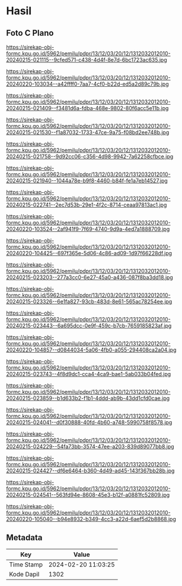 # Hasil

## Foto C Plano

https://sirekap-obj-formc.kpu.go.id/5962/pemilu/pdpr/13/12/03/20/12/1312032012010-20240215-021115--9cfed571-c438-4d4f-8e7d-6bc1723ac635.jpg

https://sirekap-obj-formc.kpu.go.id/5962/pemilu/pdpr/13/12/03/20/12/1312032012010-20240220-103034--a42ffff0-7aa7-4cf0-b22d-ed5a2d89c79b.jpg

https://sirekap-obj-formc.kpu.go.id/5962/pemilu/pdpr/13/12/03/20/12/1312032012010-20240215-021409--f3481d6a-fdba-468e-9802-80f6acc5e11b.jpg

https://sirekap-obj-formc.kpu.go.id/5962/pemilu/pdpr/13/12/03/20/12/1312032012010-20240215-021530--f1a87032-1733-47ce-9a75-f08bd2ee748b.jpg

https://sirekap-obj-formc.kpu.go.id/5962/pemilu/pdpr/13/12/03/20/12/1312032012010-20240215-021758--9d92cc06-c356-4d98-9942-7a62258cfbce.jpg

https://sirekap-obj-formc.kpu.go.id/5962/pemilu/pdpr/13/12/03/20/12/1312032012010-20240215-021940--1044a78e-b9f8-4460-b84f-fe1a7eb14527.jpg

https://sirekap-obj-formc.kpu.go.id/5962/pemilu/pdpr/13/12/03/20/12/1312032012010-20240215-022741--2ec7d53b-29e1-4f2c-8714-ceaa97813ac1.jpg

https://sirekap-obj-formc.kpu.go.id/5962/pemilu/pdpr/13/12/03/20/12/1312032012010-20240220-103524--2af941f9-7f69-4740-9d9a-4ed7a1888709.jpg

https://sirekap-obj-formc.kpu.go.id/5962/pemilu/pdpr/13/12/03/20/12/1312032012010-20240220-104425--697f365e-5d06-4c86-ad09-1d97f66228df.jpg

https://sirekap-obj-formc.kpu.go.id/5962/pemilu/pdpr/13/12/03/20/12/1312032012010-20240215-023203--277a3cc0-6e27-45a0-a436-087f8ba3dd18.jpg

https://sirekap-obj-formc.kpu.go.id/5962/pemilu/pdpr/13/12/03/20/12/1312032012010-20240215-023326--6e1fa827-93cb-483d-8e61-565ac78254ee.jpg

https://sirekap-obj-formc.kpu.go.id/5962/pemilu/pdpr/13/12/03/20/12/1312032012010-20240215-023443--6a695dcc-0e9f-459c-b7cb-7659185823af.jpg

https://sirekap-obj-formc.kpu.go.id/5962/pemilu/pdpr/13/12/03/20/12/1312032012010-20240220-104857--d0844034-5a06-4fb0-a055-294408ca2a04.jpg

https://sirekap-obj-formc.kpu.go.id/5962/pemilu/pdpr/13/12/03/20/12/1312032012010-20240215-023743--4f8d9dc1-cca4-4ca9-bae1-5ab033b04fed.jpg

https://sirekap-obj-formc.kpu.go.id/5962/pemilu/pdpr/13/12/03/20/12/1312032012010-20240215-023859--b1d633b2-f1b1-4ddd-ab9b-43dd1cfd0cae.jpg

https://sirekap-obj-formc.kpu.go.id/5962/pemilu/pdpr/13/12/03/20/12/1312032012010-20240215-024041--d0f30888-40fd-4b60-a748-5990758f8578.jpg

https://sirekap-obj-formc.kpu.go.id/5962/pemilu/pdpr/13/12/03/20/12/1312032012010-20240215-024229--54fa73bb-3574-47ee-a203-839d89077bb8.jpg

https://sirekap-obj-formc.kpu.go.id/5962/pemilu/pdpr/13/12/03/20/12/1312032012010-20240215-024427--df6e6464-b360-4d49-ad45-143f367bb28b.jpg

https://sirekap-obj-formc.kpu.go.id/5962/pemilu/pdpr/13/12/03/20/12/1312032012010-20240215-024541--563fd94e-8608-45e3-b12f-a0881fc52809.jpg

https://sirekap-obj-formc.kpu.go.id/5962/pemilu/pdpr/13/12/03/20/12/1312032012010-20240220-105040--b94e8932-b349-4cc3-a22d-6aef5d2b8868.jpg


## Metadata

| Key        | Value               |
| ---------- | ------------------- |
| Time Stamp | 2024-02-20 11:03:25 |
| Kode Dapil | 1302                |



